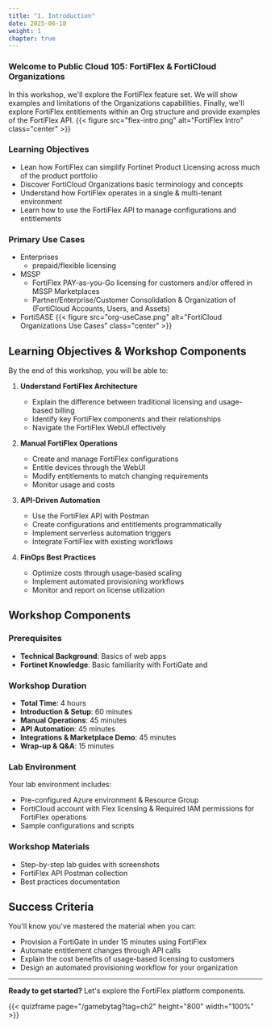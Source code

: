 ```yaml
---
title: "1. Introduction"
date: 2025-06-10
weight: 1
chapter: true
---
```


### Welcome to Public Cloud 105: FortiFlex & FortiCloud Organizations

In this workshop, we'll explore the FortiFlex feature set.  We will show examples and limitations of the Organizations capabilities.  Finally, we'll explore FortiFlex entitlements within an Org structure and provide examples of the FortiFlex API.
{{< figure src="flex-intro.png" alt="FortiFlex Intro" class="center" >}}

### Learning Objectives
- Lean how FortiFlex can simplify Fortinet Product Licensing across much of the product portfolio
- Discover FortiCloud Organizations basic terminology and concepts
- Understand how FortiFlex operates in a single & multi-tenant environment
- Learn how to use the FortiFlex API to manage configurations and entitlements

### Primary Use Cases
- Enterprises
   - prepaid/flexible licensing
- MSSP
  - FortiFlex PAY-as-you-Go licensing for customers and/or offered in MSSP Marketplaces
  - Partner/Enterprise/Customer Consolidation & Organization of (FortiCloud Accounts, Users, and Assets)
- FortiSASE
{{< figure src="org-useCase.png" alt="FortiCloud Organizations Use Cases" class="center" >}}

## Learning Objectives & Workshop Components

By the end of this workshop, you will be able to:

1. **Understand FortiFlex Architecture**
   - Explain the difference between traditional licensing and usage-based billing
   - Identify key FortiFlex components and their relationships
   - Navigate the FortiFlex WebUI effectively

2. **Manual FortiFlex Operations**
   - Create and manage FortiFlex configurations
   - Entitle devices through the WebUI
   - Modify entitlements to match changing requirements
   - Monitor usage and costs

3. **API-Driven Automation**
   - Use the FortiFlex API with Postman
   - Create configurations and entitlements programmatically  
   - Implement serverless automation triggers
   - Integrate FortiFlex with existing workflows

4. **FinOps Best Practices**
   - Optimize costs through usage-based scaling
   - Implement automated provisioning workflows
   - Monitor and report on license utilization

## Workshop Components

### Prerequisites
- **Technical Background**: Basics of web apps
- **Fortinet Knowledge**: Basic familiarity with FortiGate and 


### Workshop Duration
- **Total Time**: 4 hours
- **Introduction & Setup**: 60 minutes
- **Manual Operations**: 45 minutes  
- **API Automation**: 45 minutes
- **Integrations & Marketplace Demo**: 45 minutes
- **Wrap-up & Q&A**: 15 minutes

### Lab Environment
Your lab environment includes:
- Pre-configured Azure environment & Resource Group
- FortiCloud account with Flex licensing & Required IAM permissions for FortiFlex operations
- Sample configurations and scripts

### Workshop Materials
- Step-by-step lab guides with screenshots
- FortiFlex API Postman collection
- Best practices documentation

## Success Criteria

You'll know you've mastered the material when you can:
- Provision a FortiGate in under 15 minutes using FortiFlex
- Automate entitlement changes through API calls
- Explain the cost benefits of usage-based licensing to customers
- Design an automated provisioning workflow for your organization

---

**Ready to get started?** Let's explore the FortiFlex platform components.



   {{< quizframe page="/gamebytag?tag=ch2" height="800" width="100%" >}}
